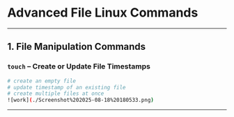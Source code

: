# Advanced File Linux Commands

---

## **1. File Manipulation Commands**

### **`touch`** – Create or Update File Timestamps

```bash
# create an empty file
# update timestamp of an existing file
# create multiple files at once
![work](./Screenshot%202025-08-18%20180533.png)

```

---

